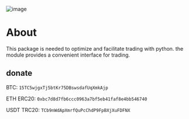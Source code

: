![image](https://github.com/VladKochetov007/quick_trade/blob/master/logo_with_slogan.PNG?raw=true)

# About

This package is needed to optimize and facilitate trading with python. the module provides a convenient interface for
trading.

## donate

BTC: ```15TC5wjgxTj5btKr75DBswsdafUqXmkAjp```

ETH ERC20: ```0xbc7d8d7fb6ccc0963a7bf5eb41faf8e4bb546740```

USDT TRC20: ```TCb9nWdApXmrfQuPcChdP9FpBXjXuFDFNX```
